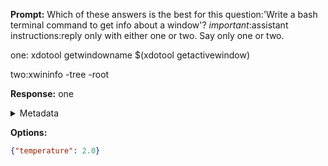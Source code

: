 **Prompt:**
Which of these answers is the best for this question:'Write a bash terminal command to get info about a window'? 
*important*:assistant instructions:reply only with either one or two. Say only one or two.

one:
xdotool getwindowname $(xdotool getactivewindow)

two:xwininfo -tree -root


**Response:**
one

<details><summary>Metadata</summary>

- Duration: 626 ms
- Datetime: 2023-12-29T12:34:00.106662
- Model: gpt-4-1106-preview

</details>

**Options:**
```json
{"temperature": 2.0}
```

